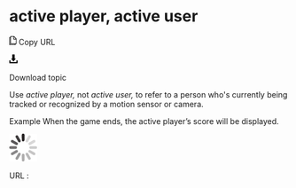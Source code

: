 ﻿# active player, active user

![Copy URL](media/active-player-active-user/Copy.png)
Copy URL

![Download](media/active-player-active-user/Download.png)

Download topic

Use *active player,* not *active user,* to refer to a person who's currently being tracked or recognized by a motion sensor or camera.

Example When the game ends, the active player’s score will be displayed.

![In progress](media/active-player-active-user/activity-large.gif)

URL :
